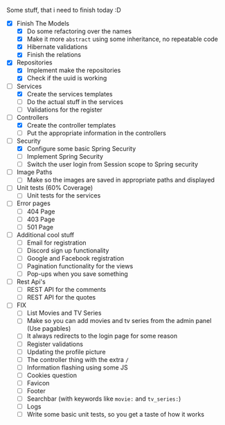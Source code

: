 Some stuff, that i need to finish today :D
- [X] Finish The Models
  - [X] Do some refactoring over the names
  - [X] Make it more `abstract` using some inheritance, no repeatable code
  - [X] Hibernate validations
  - [X] Finish the relations
- [X] Repositories
  - [X] Implement make the repositories
  - [X] Check if the uuid is working
- [ ] Services
  - [X] Create the services templates
  - [ ] Do the actual stuff in the services
  - [ ] Validations for the register
- [ ] Controllers
  - [X] Create the controller templates
  - [ ] Put the appropriate information in the controllers
- [ ] Security
  - [X] Configure some basic Spring Security 
  - [ ] Implement Spring Security
  - [ ] Switch the user login from Session scope to Spring security
- [ ] Image Paths
  - [ ] Make so the images are saved in appropriate paths and displayed 
- [ ] Unit tests (60% Coverage)
  - [ ] Unit tests for the services
- [ ] Error pages
  - [ ] 404 Page
  - [ ] 403 Page 
  - [ ] 501 Page
- [ ] Additional cool stuff
  - [ ] Email for registration
  - [ ] Discord sign up functionality
  - [ ] Google and Facebook registration
  - [ ] Pagination functionality for the views
  - [ ] Pop-ups when you save something
- [ ] Rest Api's
  - [ ] REST API for the comments
  - [ ] REST API for the quotes
- [ ] FIX
  - [ ] List Movies and TV Series
  - [ ] Make so you can add movies and tv series from the admin panel (Use pagables)
  - [ ] It always redirects to the login page for some reason
  - [ ] Register validations
  - [ ] Updating the profile picture
  - [ ] The controller thing with the extra `/`
  - [ ] Information flashing using some JS
  - [ ] Cookies question
  - [ ] Favicon
  - [ ] Footer
  - [ ] Searchbar (with keywords like `movie:` and `tv_series:`)
  - [ ] Logs 
  - [ ] Write some basic unit tests, so you get a taste of how it works
